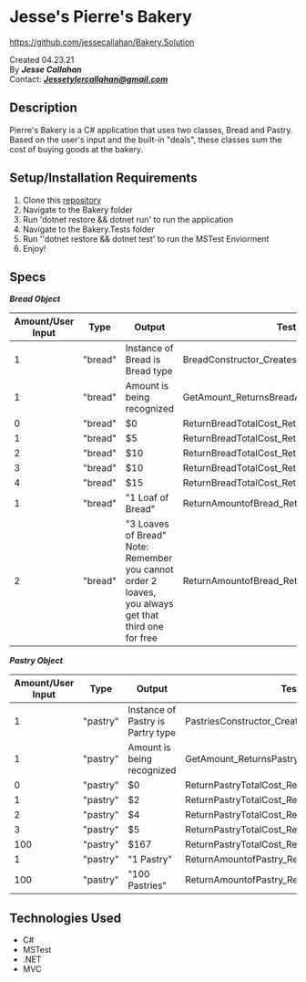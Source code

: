 # Jesse's Pierre's Bakery
https://github.com/jessecallahan/Bakery.Solution

Created 04.23.21</br>
By _**Jesse Callahan**_</br>
Contact: _**Jessetylercallahan@gmail.com**_</br>

## Description
Pierre's Bakery is a C# application that uses two classes, Bread and Pastry. Based on the user's input and the built-in "deals", these classes sum the cost of buying goods at the bakery.

## Setup/Installation Requirements

1. Clone this [repository](https://github.com/jessecallahan/Bakery.Solution)
2. Navigate to the Bakery folder
3. Run 'dotnet restore && dotnet run' to run the application
4. Navigate to the Bakery.Tests folder
5. Run ''dotnet restore && dotnet test' to run the MSTest Enviorment
6. Enjoy!

## Specs

_**Bread Object**_

|  Amount/User Input|  Type | Output  | Test Function |
|---|---|---|---|
| 1  |  "bread" | Instance of Bread is Bread type | BreadConstructor_CreatesInstanceOfBread_Bread() | 
| 1  |  "bread"  | Amount is being recognized | GetAmount_ReturnsBreadAmount_Int() |
| 0  |  "bread" | $0 |ReturnBreadTotalCost_ReturnsBreadTotalCostTest1_Int()|
| 1  |  "bread" | $5  | ReturnBreadTotalCost_ReturnsBreadTotalCostTest2_Int() |
| 2  |  "bread" | $10  | ReturnBreadTotalCost_ReturnsBreadTotalCostTest3_Int() |
| 3  |  "bread" | $10  | ReturnBreadTotalCost_ReturnsBreadTotalCostTest4_Int() |
| 4  |  "bread" | $15  | ReturnBreadTotalCost_ReturnsBreadTotalCostTest5_Int() |
| 1  |  "bread" | "1 Loaf of Bread" | ReturnAmountofBread_ReturnsBreadDetailsTest1_String() |
| 2  |  "bread" | "3 Loaves of Bread" Note: Remember you cannot order 2 loaves, you always get that third one for free| ReturnAmountofBread_ReturnsBreadDetailsTest2_String() |


_**Pastry Object**_

|  Amount/User Input|  Type | Output  | Test Function |
|---|---|---|---|
| 1  |  "pastry" | Instance of Pastry is Partry type | PastriesConstructor_CreatesInstanceOfPastry_Pastries() | 
| 1  |  "pastry"  | Amount is being recognized | GetAmount_ReturnsPastryAmount_Int() |
| 0  |  "pastry" | $0 | ReturnPastryTotalCost_ReturnsPastryTotalCostTest1_Int()|
| 1  |  "pastry" | $2  | ReturnPastryTotalCost_ReturnsPastryTotalCostTest2_Int() |
| 2  |  "pastry" | $4  | ReturnPastryTotalCost_ReturnsPastryTotalCostTest3_Int() |
| 3  |  "pastry" | $5  | ReturnPastryTotalCost_ReturnsPastryTotalCostTest4_Int() |
| 100  |  "pastry" | $167  | ReturnPastryTotalCost_ReturnsPastryTotalCostTest5_Int() |
| 1  |  "pastry" | "1 Pastry" | ReturnAmountofPastry_ReturnsPastryDetailsTest1_String() |
| 100  |  "pastry" | "100 Pastries"  | ReturnAmountofPastry_ReturnsPastryDetailsTest2_String() |

## Technologies Used
* C#
* MSTest
* .NET
* MVC


